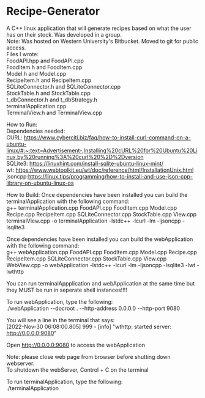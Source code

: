 # Recipe-Generator
A C++ linux application that will generate recipes based on what the user has on their stock. Was developed in a group. <br>
Note: Was hosted on Western University's Bitbucket. Moved to git for public access. <br>
Files I wrote: <br>
FoodAPI.hpp and FoodAPI.cpp <br>
FoodItem.h and FoodItem.cpp <br>
Model.h and Model.cpp <br>
RecipeItem.h and RecipeItem.cpp <br>
SQLiteConnector.h and SQLiteConnector.cpp <br>
StockTable.h and StockTable.cpp <br>
t_dbConnector.h and t_dbStrategy.h <br>
terminalApplication.cpp <br>
TerminalView.h and TerminalView.cpp <br>

How to Run:<br>
Dependencies needed: <br>
CURL: https://www.cyberciti.biz/faq/how-to-install-curl-command-on-a-ubuntu-linux/#:~:text=Advertisement-,Installing%20cURL%20for%20Ubuntu%20Linux,by%20running%3A%20curl%20%2D%2Dversion <br>
SQLite3: https://linuxhint.com/install-sqlite-ubuntu-linux-mint/ <br>
wt: https://www.webtoolkit.eu/wt/doc/reference/html/InstallationUnix.html <br>
jsoncpp:https://linux.tips/programming/how-to-install-and-use-json-cpp-library-on-ubuntu-linux-os <br>

How to Build: 
Once dependencies have been installed you can build the terminalApplication with the following command:  <br>
g++ terminalApplication.cpp FoodAPI.cpp FoodItem.cpp Model.cpp Recipe.cpp RecipeItem.cpp SQLiteConnector.cpp StockTable.cpp View.cpp terminalView.cpp  -o terminalApplication  -lstdc++ -lcurl -lm -ljsoncpp -lsqlite3 <br>

Once dependencies have been installed you can build the webApplication with the following command: <br>
g++ webApplication.cpp FoodAPI.cpp FoodItem.cpp Model.cpp Recipe.cpp RecipeItem.cpp SQLiteConnector.cpp StockTable.cpp View.cpp  WebView.cpp  -o webApplication  -lstdc++ -lcurl -lm -ljsoncpp -lsqlite3 -lwt -lwthttp <br>

You can run terminalAppplication and webApplication at the same time but they MUST be run in seperate shell instances!!!! <br>

To run webApplication, type the following:  <br>
./webApplication --docroot . --http-address 0.0.0.0 --http-port 9080 <br>

You will see a line in the terminal that says:  <br>
[2022-Nov-30 06:08:00.805] 999 - [info] "wthttp: started server: http://0.0.0.0:9080" <br>

Open http://0.0.0.0:9080 to access the webApplication <br>

Note: please close web page from browser before shutting down webserver. <br>
To shutdown the webServer, Control + C on the terminal <br>

To run terminalApplication, type the following: <br>
./terminalApplication <br>
